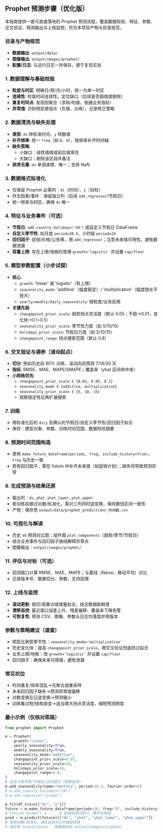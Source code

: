 ## Prophet 预测步骤（优化版）

本指南提供一套可直接落地的 Prophet 预测流程，覆盖数据校验、特征、参数、交叉验证、预测输出与上线监控，符合本项目产物与目录规范。

### 目录与产物规范
- **数据输出**: `output/data/`
- **图像输出**: `output/images/prophet/`
- **配置/日志**: 与运行日志一并保存，便于复现实验

### 1. 数据理解与基础校验
- **粒度与时区**: 明确日/周/月/小时，统一为单一时区
- **连续性**: 检查时间连续性，定位缺口（后续是否插值或剔除）
- **重复时间点**: 发现则聚合（求和/均值，依据业务指标）
- **异常值**: 识别明显错误点（负值、尖峰），记录修正策略

### 2. 数据清洗与缺失处理
- **类型**: `ds` 转标准时间，`y` 转数值
- **补齐频率**: 统一 `freq`（如 `D`、`H`），按频率补齐时间轴
- **缺失策略**:
  - 小缺口：线性插值或前后值填充
  - 大缺口：剔除该区段并备注
- **排序去重**: `ds` 单调递增、唯一；去除 NaN

### 3. 数据格式标准化
- 仅保留 Prophet 必需列：`ds`（时间）、`y`（目标）
- 外生因素/事件：保留独立列（后续 `add_regressor`/节假日）
- 统一频率与时区，确保 `ds` 唯一

### 4. 特征与业务事件（可选）
- **节假日**: `add_country_holidays('CN')` 或自定义节假日 DataFrame
- **自定义季节性**: 如月度 `period=30.5`、小时级 `period=24`
- **回归因子**: 促销/价格/公告等，用 `add_regressor`；注意未来值可用性，避免数据泄漏
- **容量上限**: 存在上限/地板时改用 `growth='logistic'` 并设置 `cap/floor`

### 5. 模型参数配置（小步试探）
- **核心**
  - `growth`: 'linear' 或 'logistic'（有上限）
  - `seasonality_mode`: 'additive'（幅度稳定）/ 'multiplicative'（幅度随水平放大）
  - `yearly/weekly/daily_seasonality`: 按粒度/业务启用
- **关键先验**
  - `changepoint_prior_scale`: 趋势拐点灵活度（默认 0.05；不稳→0.01，变化快→0.1~0.5）
  - `seasonality_prior_scale`: 季节性力度（如 5/10/15）
  - `holidays_prior_scale`: 节假日力度（如 5/10/15）
  - `changepoint_range`: 拐点搜索范围（默认 0.8）

### 6. 交叉验证与调参（滚动起点）
- **切分**: 例如历史前 80% 训练，滚动向前预测 7/14/30 天
- **指标**: RMSE、MAE、MAPE/SMAPE；覆盖率（yhat 区间命中率）
- **小网格优先**:
  - `changepoint_prior_scale ∈ {0.01, 0.05, 0.1}`
  - `seasonality_mode ∈ {additive, multiplicative}`
  - `seasonality_prior_scale ∈ {5, 10, 15}`
  - 观察稳定性后再扩展搜索

### 7. 训练
- 用标准化后的 `ds/y` 及确认的节假日/自定义季节性/回归因子拟合
- 保存：模型对象、参数、训练时间范围、数据校验摘要

### 8. 预测时间范围构造
- 使用 `make_future_dataframe(periods, freq, include_history=True)`，`freq` 与历史一致
- 若有回归因子，需在 future 中补齐未来值（如促销计划）；缺失将导致预测异常

### 9. 生成预测与结果还原
- 输出列：`ds`, `yhat`, `yhat_lower`, `yhat_upper`
- 若训练前做过对数/标准化，需对三列同时逆变换，保持置信区间一致性
- 产物：保存至 `output/data/prophet_predictions_时间戳.csv`

### 10. 可视化与解读
- 历史 vs 预测对比图；组件图 `plot_components`（趋势/季节/节假日）
- 结合业务事件与回归因子曲线解释异常点
- 图像输出：`output/images/prophet/`

### 11. 评估与对标（可选）
- 回测窗口计算 RMSE、MAE、MAPE；与基线（Naive、移动平均）对比
- 记录版本号、数据切分、参数，支持回溯

### 12. 上线与监控
- **滚动更新**: 按日/周重训或增量拟合，结合数据新鲜度
- **漂移监控**: 最近窗口误差上升、残差偏移、覆盖率下降告警
- **可恢复性**: 预测 CSV、图像、参数与日志均落盘并带版本

### 参数与策略建议（速查）
- 明显比例型季节性：`seasonality_mode='multiplicative'`
- 历史变化快：提高 `changepoint_prior_scale`，用交叉验证兜底防过拟合
- 业务上限/地板：改 `growth='logistic'` 并设置 `cap/floor`
- 回归因子：确保未来可得值，避免泄漏

### 常见坑位
- 时间重复/频率混乱→先聚合或重采样
- 未来回归因子缺失→预测异常或偏移
- 对数变换忘记逆变换→预测偏小
- 训练集过短/结构突变→适当增大拐点灵活度，缩短预测跨度

### 最小示例（仅核对思路）
```python
from prophet import Prophet

m = Prophet(
    growth="linear",
    yearly_seasonality=True,
    weekly_seasonality=True,
    seasonality_mode="additive",
    changepoint_prior_scale=0.05,
    seasonality_prior_scale=10,
    holidays_prior_scale=10,
    changepoint_range=0.8,
)
# 自定义季节性/节假日/回归因子（按需启用）
m.add_seasonality(name="monthly", period=30.5, fourier_order=5)
# m.add_country_holidays("CN")
# m.add_regressor("promo")

m.fit(df_train[["ds", "y"]])
future = m.make_future_dataframe(periods=30, freq="D", include_history=True)
# future["promo"] = ...  # 若使用回归因子，需补未来值
pred = m.predict(future)[["ds", "yhat", "yhat_lower", "yhat_upper"]]
# 若有对数/标准化，请在此处对三列做逆变换
# 保存到 output/data/ 、图像保存到 output/images/prophet/
```
